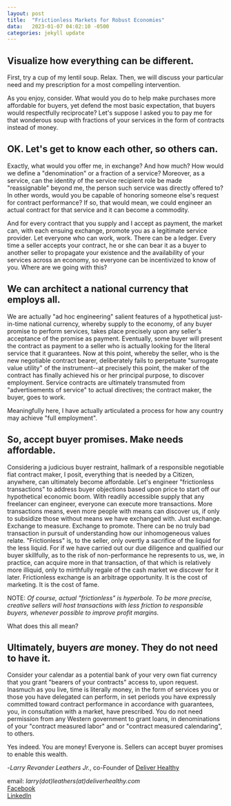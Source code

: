 ```yaml
---
layout: post
title:  "Frictionless Markets for Robust Economies"
data:   2023-01-07 04:02:10 -0500  
categories: jekyll update 
---
```

## Visualize how everything can be different.

First, try a cup of my lentil soup.  Relax.  Then, we will discuss your particular need and my prescription for a most compelling intervention.  

As you enjoy, consider.  What would you do to help make purchases more affordable for buyers, yet defend the most basic expectation, that buyers would respectfully reciprocate?  Let's suppose I asked you to pay me for that wonderous soup with fractions of your services in the form of contracts instead of money.  

## OK. Let's get to know each other, so others can.   

Exactly, what would you offer me, in exchange?  And how much?  How would we define a "denomination" or a fraction of a service?  Moreover, as a service, can the identity of the service recipient role be made "reassignable" beyond me, the person such service was directly offered to?  In other words, would you be capable of honoring someone else's request for contract performance?  If so, that would mean, we could engineer an actual contract for that service and it can become a commodity.  
 
And for every contract that you supply and I accept as payment, the market can, with each ensuing exchange, promote you as a legitimate service provider.  Let everyone who can work, work.  There can be a ledger.  Every time a seller accepts your contract, he or she can bear it as a buyer to another seller to propagate your existence and the availability of your services across an economy, so everyone can be incentivized to know of you.  Where are we going with this?

## We can architect a national currency that employs all.

We are actually "ad hoc engineering" salient features of a hypothetical just-in-time national currency, whereby supply to the economy, of any buyer promise to perform services, takes place precisely upon any seller's acceptance of the promise as payment.  Eventually, some buyer will present the contract as payment to a seller who is actually looking for the literal service that it guarantees. Now at this point, whereby the seller, who is the new negotiable contract bearer, deliberately fails to perpetuate "surrogate value utility" of the instrument--at precisely this point, the maker of the contract has finally achieved his or her principal purpose, to discover employment.  Service contracts are ultimately transmuted from "advertisements of service" to actual directives; the contract maker, the buyer, goes to work.   
   
Meaningfully here, I have actually articulated a process for how any country may achieve "full employment".   

## So, accept buyer promises. Make needs affordable.   

Considering a judicious buyer restraint, hallmark of a responsible negotiable fiat contract maker, I posit, everything that is needed by a Citizen, anywhere, can ultimately become affordable.  Let's engineer "frictionless transactions" to address buyer objections based upon price to start off our hypothetical economic boom.  With readily accessible supply that any freelancer can engineer, everyone can execute more transactions.  More transactions means, even more people with means can discover us, if only to subsidize those without means we have exchanged with.  Just exchange.  Exchange to measure.  Exchange to promote.  There can be no truly bad transaction in pursuit of understanding how our inhomogeneous values relate.  "Frictionless" is, to the seller, only overtly a sacrifice of the liquid for the less liquid.  For if we have carried out our due diligence and qualified our buyer skillfully, as to the risk of non-performance he represents to us, we, in practice, can acquire more in that transaction, of that which is relatively more illiquid, only to mirthfully regale of the cash market we discover for it later.  Frictionless exchange is an arbitrage opportunity.  It is the cost of marketing.  It is the cost of fame. 

NOTE: _Of course, actual "frictionless" is hyperbole.  To be more precise, creative sellers will host transactions with less friction to responsible buyers, whenever possible to improve profit margins._

What does this all mean?   

## Ultimately, buyers _are_ money.  They do not need to have it.   

Consider your calendar as a potential bank of your very own fiat currency that you grant "bearers of your contracts" access to, upon request.  Inasmuch as you live, time is literally money, in the form of services you or those you have delegated can perform, in set periods you have expressly committed toward contract performance in accordance with guarantees, you, in consultation with a market, have prescribed.  You do not need permission from any Western government to grant loans, in denominations of your "contract measured labor" and or "contract measured calendaring", to others.  

Yes indeed.  You are money!  Everyone is.  Sellers can accept buyer promises to enable this wealth.   

-_Larry Revander Leathers Jr._, co-Founder of [Deliver Healthy](/deliverhealthy/)    

email: _larry(dot)leathers(at)deliverhealthy.com_   
[Facebook](https://www.facebook.com/larry.r.leathers)   
[LinkedIn](https://linkedin.com/in/larryleathers)    

